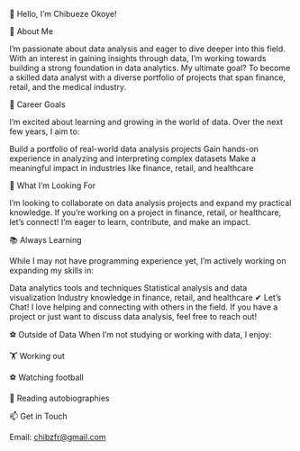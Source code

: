 👋 Hello, I’m Chibueze Okoye!

🌟 About Me

I’m passionate about data analysis and eager to dive deeper into this field. With an interest in gaining insights through data, I’m working towards building a strong foundation in data analytics. My ultimate goal? To become a skilled data analyst with a diverse portfolio of projects that span finance, retail, and the medical industry.

🎯 Career Goals

I’m excited about learning and growing in the world of data. Over the next few years, I aim to:

Build a portfolio of real-world data analysis projects
Gain hands-on experience in analyzing and interpreting complex datasets
Make a meaningful impact in industries like finance, retail, and healthcare

🚀 What I’m Looking For

I’m looking to collaborate on data analysis projects and expand my practical knowledge. If you’re working on a project in finance, retail, or healthcare, let’s connect! I’m eager to learn, contribute, and make an impact.

📚 Always Learning

While I may not have programming experience yet, I’m actively working on expanding my skills in:

Data analytics tools and techniques
Statistical analysis and data visualization
Industry knowledge in finance, retail, and healthcare
✔ Let’s Chat!
I love helping and connecting with others in the field. If you have a project or just want to discuss data analysis, feel free to reach out!

⚽ Outside of Data
When I’m not studying or working with data, I enjoy:

🏋️ Working out

⚽ Watching football

📖 Reading autobiographies

📫 Get in Touch

Email: chibzfr@gmail.com
